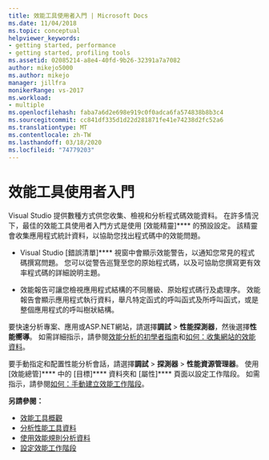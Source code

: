 ```yaml
---
title: 效能工具使用者入門 | Microsoft Docs
ms.date: 11/04/2018
ms.topic: conceptual
helpviewer_keywords:
- getting started, performance
- getting started, profiling tools
ms.assetid: 02085214-a8e4-40fd-9b26-32391a7a7082
author: mikejo5000
ms.author: mikejo
manager: jillfra
monikerRange: vs-2017
ms.workload:
- multiple
ms.openlocfilehash: faba7a6d2e698e919c0f0adca6fa574838b8b3c4
ms.sourcegitcommit: cc841df335d1d22d281871fe41e74238d2fc52a6
ms.translationtype: MT
ms.contentlocale: zh-TW
ms.lasthandoff: 03/18/2020
ms.locfileid: "74779203"
---
```

# <a name="getting-started-with-performance-tools"></a>效能工具使用者入門

Visual Studio 提供數種方式供您收集、檢視和分析程式碼效能資料。 在許多情況下，最佳的效能工具使用者入門方式是使用 [效能精靈]**** 的預設設定。 該精靈會收集應用程式統計資料，以協助您找出程式碼中的效能問題。

- Visual Studio [錯誤清單]**** 視窗中會顯示效能警告，以通知您常見的程式碼撰寫問題。 您可以從警告巡覽至您的原始程式碼，以及可協助您撰寫更有效率程式碼的詳細說明主題。

- 效能報告可讓您檢視應用程式結構的不同層級、原始程式碼行及處理序。 效能報告會顯示應用程式執行資料，舉凡特定函式的呼叫函式及所呼叫函式，或是整個應用程式的呼叫樹狀結構。

要快速分析專案、應用或ASP.NET網站，請選擇**調試** > **性能探測器**，然後選擇**性能嚮導**。 如需詳細指示，請參閱[效能分析的初學者指南](../profiling/beginners-guide-to-cpu-sampling.md)和[如何：收集網站的效能資料](../profiling/how-to-collect-performance-data-for-a-web-site.md)。

要手動指定和配置性能分析會話，請選擇**調試** > **探測器** > **性能資源管理器**。 使用 [效能總管]**** 中的 [目標]**** 資料夾和 [屬性]**** 頁面以設定工作階段。 如需指示，請參閱[如何：手動建立效能工作階段](../profiling/how-to-manually-create-performance-sessions.md)。

**另請參閱：**

- [效能工具概觀](../profiling/overviews-performance-tools.md)
- [分析性能工具資料](../profiling/analyzing-performance-tools-data.md)
- [使用效能規則分析資料](../profiling/using-performance-rules-to-analyze-data.md)
- [設定效能工作階段](../profiling/configuring-performance-sessions.md)

